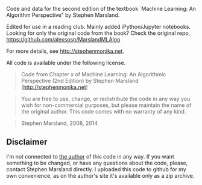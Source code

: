 Code and data for the second edition of the textbook
`Machine Learning: An Algorithm Perspective" by Stephen Marsland.

Edited for use in a reading club. Mainly added iPython/Jupyter notebooks. Looking for only the original code from the book? Check the original repo, https://github.com/alexsosn/MarslandMLAlgo

For more details, see http://stephenmonika.net.

All code is available under the following license.

> Code from Chapter x of Machine Learning: An Algorithmic Perspective (2nd Edition)
> by Stephen Marsland (http://stephenmonika.net)

> You are free to use, change, or redistribute the code in any way you wish for
> non-commercial purposes, but please maintain the name of the original author.
> This code comes with no warranty of any kind.

> Stephen Marsland, 2008, 2014


## Disclaimer

I'm not connected to [the author](http://stephenmonika.net/) of this code in any way. If you want something to be changed, or have any questions about the code, please, contact Stephen Marsland directly.
I uploaded this code to github for my own convenience, as on the author's site it's available only as a zip archive.
